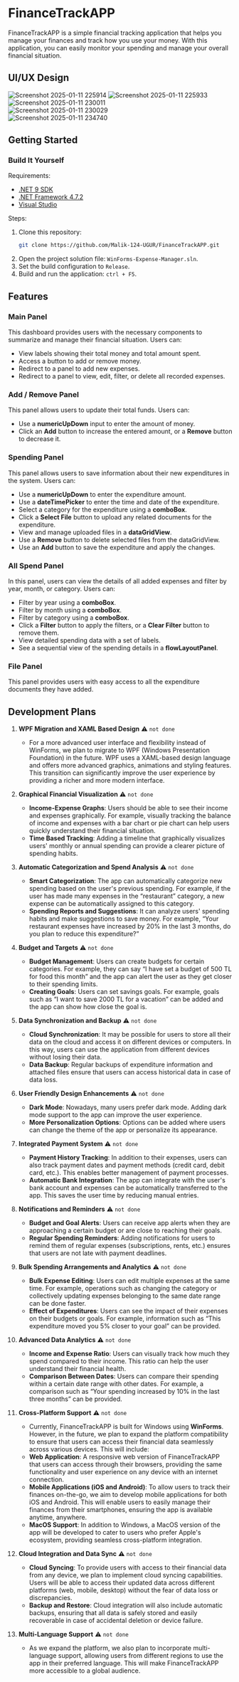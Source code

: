 # FinanceTrackAPP

FinanceTrackAPP is a simple financial tracking application that helps you manage your finances and track how you use your money. With this application, you can easily monitor your spending and manage your overall financial situation.

## UI/UX Design

![Screenshot 2025-01-11 225914](https://github.com/user-attachments/assets/351e1f9a-0d29-4871-9dec-7689da7c8e7a) ![Screenshot 2025-01-11 225933](https://github.com/user-attachments/assets/3a49d129-7059-4759-97ae-f2f53cb66eb4)  
![Screenshot 2025-01-11 230011](https://github.com/user-attachments/assets/8a122511-0614-4f17-b2c8-a0a725563826)  
![Screenshot 2025-01-11 230029](https://github.com/user-attachments/assets/2437e81a-c4b2-4ee9-b883-41cef762a8f7)  
![Screenshot 2025-01-11 234740](https://github.com/user-attachments/assets/200075ae-8c88-46c0-a8bd-f37d4025fc43)

## Getting Started

### Build It Yourself

Requirements:
- [.NET 9 SDK](https://dotnet.microsoft.com/en-us/download/dotnet/9.0)
- [.NET Framework 4.7.2](https://dotnet.microsoft.com/en-us/download/dotnet-framework/net472)
- [Visual Studio](https://visualstudio.microsoft.com/)

Steps:
1. Clone this repository:
   ```bash
   git clone https://github.com/Malik-124-UGUR/FinanceTrackAPP.git
   ```
2. Open the project solution file: `WinForms-Expense-Manager.sln`.
3. Set the build configuration to `Release`.
4. Build and run the application: `ctrl + F5`.

## Features

### Main Panel

This dashboard provides users with the necessary components to summarize and manage their financial situation. Users can:
- View labels showing their total money and total amount spent.
- Access a button to add or remove money.
- Redirect to a panel to add new expenses.
- Redirect to a panel to view, edit, filter, or delete all recorded expenses.

### Add / Remove Panel

This panel allows users to update their total funds. Users can:
- Use a **numericUpDown** input to enter the amount of money.
- Click an **Add** button to increase the entered amount, or a **Remove** button to decrease it.

### Spending Panel

This panel allows users to save information about their new expenditures in the system. Users can:
- Use a **numericUpDown** to enter the expenditure amount.
- Use a **dateTimePicker** to enter the time and date of the expenditure.
- Select a category for the expenditure using a **comboBox**.
- Click a **Select File** button to upload any related documents for the expenditure.
- View and manage uploaded files in a **dataGridView**.
- Use a **Remove** button to delete selected files from the dataGridView.
- Use an **Add** button to save the expenditure and apply the changes.

### All Spend Panel

In this panel, users can view the details of all added expenses and filter by year, month, or category. Users can:
- Filter by year using a **comboBox**.
- Filter by month using a **comboBox**.
- Filter by category using a **comboBox**.
- Click a **Filter** button to apply the filters, or a **Clear Filter** button to remove them.
- View detailed spending data with a set of labels.
- See a sequential view of the spending details in a **flowLayoutPanel**.

### File Panel

This panel provides users with easy access to all the expenditure documents they have added.

## Development Plans

1) **WPF Migration and XAML Based Design**   :warning: `not done` 
   - For a more advanced user interface and flexibility instead of WinForms, we plan to migrate to WPF (Windows Presentation Foundation) in the future. WPF uses a XAML-based design language and offers more advanced graphics, animations and styling features. This transition can significantly improve the user experience by providing a richer and more modern interface.

2) **Graphical Financial Visualization**   :warning: `not done` 
   - **Income-Expense Graphs**: Users should be able to see their income and expenses graphically.
   For example, visually tracking the balance of income and expenses with a bar chart or pie chart can help users quickly understand their financial situation.
   - **Time Based Tracking**: Adding a timeline that graphically visualizes users' monthly or annual spending can provide a clearer picture of spending habits.

3) **Automatic Categorization and Spend Analysis**   :warning: `not done` 
   - **Smart Categorization**: The app can automatically categorize new spending based on the user's previous spending.
   For example, if the user has made many expenses in the “restaurant” category, a new expense can be automatically assigned to this category.
   - **Spending Reports and Suggestions**: It can analyze users' spending habits and make suggestions to save money. For example, “Your restaurant
expenses have increased by 20% in the last 3 months, do you plan to reduce this expenditure?”

4) **Budget and Targets**   :warning: `not done` 
   - **Budget Management**: Users can create budgets for certain categories. For example, they can say “I have set a budget of 500 TL for food this month” and the app can alert the user as they get closer to          their spending limits.
   - **Creating Goals**: Users can set savings goals. For example, goals such as “I want to save 2000 TL for a vacation” can be added and the app can show how close the goal is.

5) **Data Synchronization and Backup**   :warning: `not done`  
   - **Cloud Synchronization**: It may be possible for users to store all their data on the cloud and access it on different devices or computers.
      In this way, users can use the application from different devices without losing their data.
   - **Data Backup**: Regular backups of expenditure information and attached files ensure that users can access historical data in case of data loss.

6) **User Friendly Design Enhancements**   :warning: `not done`
   - **Dark Mode**: Nowadays, many users prefer dark mode. Adding dark mode support to the app can improve the user experience.
   - **More Personalization Options**: Options can be added where users can change the theme of the app or personalize its appearance.

7) **Integrated Payment System**   :warning: `not done`
   - **Payment History Tracking**: In addition to their expenses, users can also track payment dates and payment methods (credit card, debit card, etc.). This enables better management of payment processes.
   - **Automatic Bank Integration**: The app can integrate with the user's bank account and expenses can be automatically transferred to the app. This saves the user time by reducing manual entries.

8) **Notifications and Reminders**   :warning: `not done` 
   - **Budget and Goal Alerts**: Users can receive app alerts when they are approaching a certain budget or are close to reaching their goals.
   - **Regular Spending Reminders**: Adding notifications for users to remind them of regular expenses (subscriptions, rents, etc.) ensures that users are not late with payment deadlines.

9) **Bulk Spending Arrangements and Analytics**   :warning: `not done`
   - **Bulk Expense Editing**: Users can edit multiple expenses at the same time. For example, operations such as changing the category or collectively updating expenses belonging to the same date range can be          done faster.
   - **Effect of Expenditures**: Users can see the impact of their expenses on their budgets or goals. For example, information such as “This expenditure moved you 5% closer to your goal” can be provided.

10) **Advanced Data Analytics**   :warning: `not done`
      - **Income and Expense Ratio**: Users can visually track how much they spend compared to their income. This ratio can help the user understand their financial health.
      - **Comparison Between Dates**: Users can compare their spending within a certain date range with other dates. For example, a comparison such as “Your spending increased by 10% in the last three months” can be provided.

11) **Cross-Platform Support**   :warning: `not done`
      - Currently, FinanceTrackAPP is built for Windows using **WinForms**. However, in the future, we plan to expand the platform compatibility to ensure that users can access their financial data seamlessly   across various devices. This will include:
      - **Web Application**: A responsive web version of FinanceTrackAPP that users can access through their browsers, providing the same functionality and user experience on any device with an internet connection.
      - **Mobile Applications (iOS and Android)**: To allow users to track their finances on-the-go, we aim to develop mobile applications for both iOS and Android. This will enable users to easily manage their finances from their smartphones, ensuring the app is available anytime, anywhere.
      - **MacOS Support**: In addition to Windows, a MacOS version of the app will be developed to cater to users who prefer Apple's ecosystem, providing seamless cross-platform integration.

11) **Cloud Integration and Data Sync**   :warning: `not done`
      - **Cloud Syncing**: To provide users with access to their financial data from any device, we plan to implement cloud syncing capabilities. Users will be able to access their updated data across different platforms (web, mobile, desktop) without the fear of data loss or discrepancies.
      - **Backup and Restore**: Cloud integration will also include automatic backups, ensuring that all data is safely stored and easily recoverable in case of accidental deletion or device failure.

12) **Multi-Language Support**   :warning: `not done`
      - As we expand the platform, we also plan to incorporate multi-language support, allowing users from different regions to use the app in their preferred language. This will make FinanceTrackAPP more accessible to a global audience.
